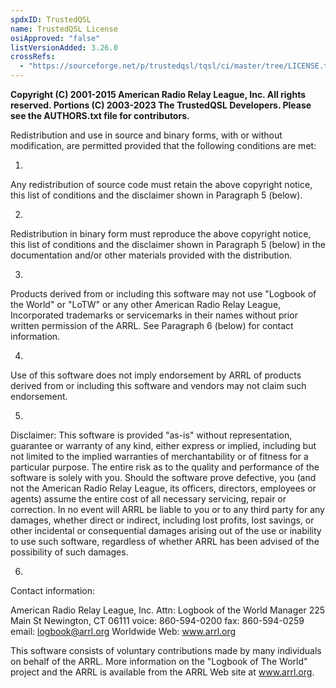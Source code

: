 ```yaml
---
spdxID: TrustedQSL
name: TrustedQSL License
osiApproved: "false"
listVersionAdded: 3.26.0
crossRefs: 
  - "https://sourceforge.net/p/trustedqsl/tqsl/ci/master/tree/LICENSE.txt"
---
```


**Copyright (C) 2001-2015 American Radio Relay League, Inc. All rights reserved. Portions (C) 2003-2023 The TrustedQSL Developers. Please see the AUTHORS.txt file for contributors.**

Redistribution and use in source and binary forms, with or without modification, are permitted provided that the following conditions are met:

1.
  Any redistribution of source code must retain the above copyright notice, this list of conditions and the disclaimer shown in Paragraph 5 (below).

2.
  Redistribution in binary form must reproduce the above copyright notice, this list of conditions and the disclaimer shown in Paragraph 5 (below) in the documentation and/or other materials provided with the distribution.

3.
  Products derived from or including this software may not use "Logbook of the World" or "LoTW" or any other American Radio Relay League, Incorporated trademarks or servicemarks in their names without prior written permission of the ARRL. See Paragraph 6 (below) for contact information.

4.
  Use of this software does not imply endorsement by ARRL of products derived from or including this software and vendors may not claim such endorsement.

5.
  Disclaimer: This software is provided "as-is" without representation, guarantee or warranty of any kind, either express or implied, including but not limited to the implied warranties of merchantability or of fitness for a particular purpose. The entire risk as to the quality and performance of the software is solely with you. Should the software prove defective, you (and not the American Radio Relay League, its officers, directors, employees or agents) assume the entire cost of all necessary servicing, repair or correction. In no event will ARRL be liable to you or to any third party for any damages, whether direct or indirect, including lost profits, lost savings, or other incidental or consequential damages arising out of the use or inability to use such software, regardless of whether ARRL has been advised of the possibility of such damages.

6.
  Contact information:

  American Radio Relay League, Inc. Attn: Logbook of the World Manager 225 Main St Newington, CT 06111 voice: 860-594-0200 fax: 860-594-0259 email: logbook@arrl.org Worldwide Web: www.arrl.org

This software consists of voluntary contributions made by many individuals on behalf of the ARRL. More information on the "Logbook of The World" project and the ARRL is available from the ARRL Web site at www.arrl.org.
